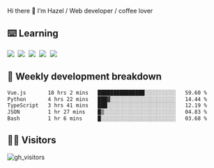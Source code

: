 
Hi there 👋 I’m Hazel / Web developer / coffee lover

## ⌨️ Learning

<samp>
 <a href="https://github.com/vuejs/core"><img src="https://api.iconify.design/logos:vue.svg" /></a>
  <a href="https://github.com/vuejs/core"><img src="https://api.iconify.design/logos:react.svg" /></a>
  <a href="https://github.com/vitejs/vite"><img src="https://api.iconify.design/logos:vitejs.svg" /></a>
  <a href="https://github.com/microsoft/TypeScript"><img src="https://api.iconify.design/logos:typescript-icon.svg" /></a> 
  <a href="https://github.com/unocss/unocss"><img src="https://api.iconify.design/logos:unocss.svg" /></a>
  

</samp>


## 🦀 Weekly development breakdown

<!--START_SECTION:waka-->

```txt
Vue.js       18 hrs 2 mins   ███████████████░░░░░░░░░░   59.60 %
Python       4 hrs 22 mins   ███▓░░░░░░░░░░░░░░░░░░░░░   14.44 %
TypeScript   3 hrs 41 mins   ███░░░░░░░░░░░░░░░░░░░░░░   12.19 %
JSON         1 hr 27 mins    █▒░░░░░░░░░░░░░░░░░░░░░░░   04.83 %
Bash         1 hr 6 mins     █░░░░░░░░░░░░░░░░░░░░░░░░   03.68 %
```

<!--END_SECTION:waka-->
## 👬🏻 Visitors

![gh_visitors](https://profile-counter.glitch.me/Hazel-Lin/count.svg)

